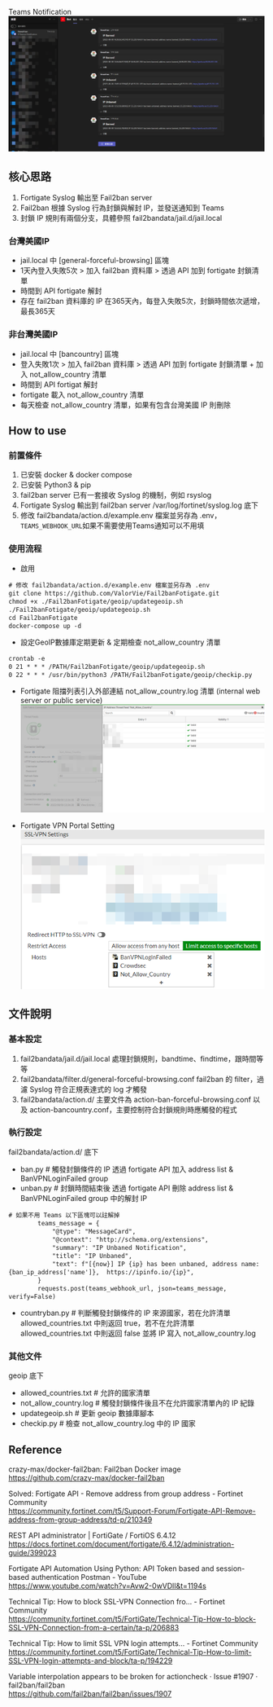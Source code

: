 Teams Notification
[![teams_notification](example_pic/teams_notification.png)](example_pic/teams_notification.png)

## 核心思路
1. Fortigate Syslog 輸出至 Fail2ban server
2. Fail2ban 根據 Syslog 行為封鎖與解封 IP，並發送通知到 Teams
3. 封鎖 IP 規則有兩個分支，具體參照 fail2bandata/jail.d/jail.local

### 台灣美國IP
- jail.local 中 [general-forceful-browsing] 區塊
- 1天內登入失敗5次 > 加入 fail2ban 資料庫 > 透過 API 加到 fortigate 封鎖清單
- 時間到 API fortigate 解封
- 存在 fail2ban 資料庫的 IP 在365天內，每登入失敗5次，封鎖時間依次遞增，最長365天

### 非台灣美國IP
- jail.local 中 [bancountry] 區塊
- 登入失敗1次 > 加入 fail2ban 資料庫 > 透過 API 加到 fortigate 封鎖清單 + 加入 not_allow_country 清單
- 時間到 API fortigat 解封
- fortigate 載入 not_allow_country 清單
- 每天檢查 not_allow_country 清單，如果有包含台灣美國 IP 則刪除

## How to use
### 前置條件
1. 已安裝 docker & docker compose
2. 已安裝 Python3 & pip
3. fail2ban server 已有一套接收 Syslog 的機制，例如 rsyslog
4. Fortigate Syslog 輸出到 fail2ban server /var/log/fortinet/syslog.log 底下
5. 修改 fail2bandata/action.d/example.env 檔案並另存為 .env，```TEAMS_WEBHOOK_URL```如果不需要使用Teams通知可以不用填

### 使用流程
- 啟用
```
# 修改 fail2bandata/action.d/example.env 檔案並另存為 .env
git clone https://github.com/ValorVie/Fail2banFotigate.git
chmod +x ./Fail2banFotigate/geoip/updategeoip.sh
./Fail2banFotigate/geoip/updategeoip.sh
cd Fail2banFotigate
docker-compose up -d
```

- 設定GeoIP數據庫定期更新 & 定期檢查 not_allow_country 清單
```
crontab -e
0 21 * * * /PATH/Fail2banFotigate/geoip/updategeoip.sh
0 22 * * * /usr/bin/python3 /PATH/Fail2banFotigate/geoip/checkip.py
```

- Fortigate 阻擋列表引入外部連結 not_allow_country.log 清單 (internal web server or public service)
[![not_allow_country](example_pic/allowed_countries.png)](example_pic/allowed_countries.png)

- Fortigate VPN Portal Setting
[![vpn_portal_setting](example_pic/vpn_portal_setting.png)](example_pic/vpn_portal_setting.png)


## 文件說明
### 基本設定
1. fail2bandata/jail.d/jail.local 處理封鎖規則，bandtime、findtime，跟時間等等
2. fail2bandata/filter.d/general-forceful-browsing.conf fail2ban 的 filter，過濾 Syslog 符合正規表達式的 log 才觸發
3. fail2bandata/action.d/ 主要文件為 action-ban-forceful-browsing.conf 以及 action-bancountry.conf，主要控制符合封鎖規則時應觸發的程式

### 執行設定
fail2bandata/action.d/ 底下
- ban.py # 觸發封鎖條件的 IP 透過 fortigate API 加入 address list & BanVPNLoginFailed group
- unban.py # 封鎖時間結束後 透過 fortigate API 刪除 address list & BanVPNLoginFailed group 中的解封 IP
```
# 如果不用 Teams 以下區塊可以註解掉
        teams_message = {
            "@type": "MessageCard",
            "@context": "http://schema.org/extensions",
            "summary": "IP Unbaned Notification",
            "title": "IP Unbaned",
            "text": f"[{now}] IP {ip} has been unbaned, address name: {ban_ip_address['name']},  https://ipinfo.io/{ip}",
        }
        requests.post(teams_webhook_url, json=teams_message, verify=False)
```
- countryban.py # 判斷觸發封鎖條件的 IP 來源國家，若在允許清單 allowed_countries.txt 中則返回 true，若不在允許清單 allowed_countries.txt 中則返回 false 並將 IP 寫入 not_allow_country.log


### 其他文件
geoip 底下
- allowed_countries.txt # 允許的國家清單
- not_allow_country.log # 觸發封鎖條件後且不在允許國家清單內的 IP 紀錄
- updategeoip.sh # 更新 geoip 數據庫腳本
- checkip.py # 檢查 not_allow_country.log 中的 IP 國家

## Reference
crazy-max/docker-fail2ban: Fail2ban Docker image  
https://github.com/crazy-max/docker-fail2ban

Solved: Fortigate API - Remove address from group address - Fortinet Community  
https://community.fortinet.com/t5/Support-Forum/Fortigate-API-Remove-address-from-group-address/td-p/210349

REST API administrator | FortiGate / FortiOS 6.4.12  
https://docs.fortinet.com/document/fortigate/6.4.12/administration-guide/399023

Fortigate API Automation Using Python: API Token based and session-based authentication Postman - YouTube  
https://www.youtube.com/watch?v=Avw2-0wVDlI&t=1194s

Technical Tip: How to block SSL-VPN Connection fro... - Fortinet Community  
https://community.fortinet.com/t5/FortiGate/Technical-Tip-How-to-block-SSL-VPN-Connection-from-a-certain/ta-p/206883

Technical Tip: How to limit SSL VPN login attempts... - Fortinet Community  
https://community.fortinet.com/t5/FortiGate/Technical-Tip-How-to-limit-SSL-VPN-login-attempts-and-block/ta-p/194229

Variable interpolation appears to be broken for actioncheck · Issue #1907 · fail2ban/fail2ban  
https://github.com/fail2ban/fail2ban/issues/1907